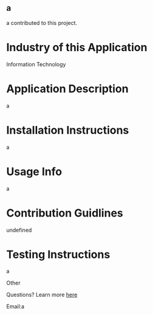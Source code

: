 ## a

a contributed to this project.

# Industry of this Application

 Information Technology

# Application Description

a

# Installation Instructions

 a

# Usage Info

 a

# Contribution Guidlines

 undefined

# Testing Instructions

 a

Other

Questions? Learn more [here](https://www.github.com/zachmshort)

Email:a